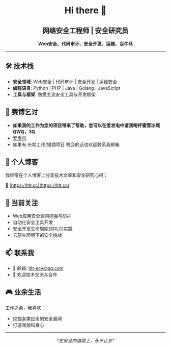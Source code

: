 <div align="center">
  
# Hi there 👋

## 网络安全工程师 | 安全研究员

**Web安全、代码审计、安全开发、运维、当牛马**

</div>

---

## 🛠️ 技术栈

- **安全领域**: Web安全 | 代码审计 | 安全开发 | 运维安全
- **编程语言**: Python | PHP | Java | Golang | JavaScript
- **工具与框架**: 熟悉主流安全工具与开发框架

## 🍚 赛博乞讨

- **如果我的工作为您的项目带来了帮助，您可以在爱发电中请我喝杯蜜雪冰城QWQ，3Q**
- [爱发电](https://www.ifdian.net/a/ltltlxey)
- 如果有 长期工作/短期项目 机会的话也欢迎联系我邮箱

## 📝 个人博客

我经常在个人博客上分享技术文章和安全研究心得：

🔗 [https://ltlt.cc](https://ltlt.cc)

## 🎯 当前关注

- Web应用安全漏洞挖掘与防护
- 自动化安全工具开发
- 安全开发生命周期(SDLC)实践
- 云原生环境下的安全挑战

## 📫 联系我

- 📧 邮箱: ltlt-ecy@qq.com
- 💼 欢迎技术交流与合作

## 🎮 业余生活

工作之余，我喜欢：
- 挖掘各类应用的安全漏洞
- 打游戏放松身心

---

<div align="center">

_"在安全的道路上，永不止步"_

</div>
